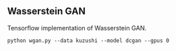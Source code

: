 ## Wasserstein GAN

Tensorflow implementation of Wasserstein GAN.

```
python wgan.py --data kuzushi --model dcgan --gpus 0
```
